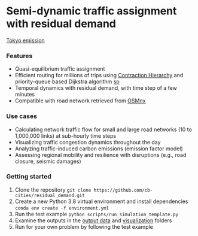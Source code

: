 # Semi-dynamic traffic assignment with residual demand

[Tokyo emission](images/tokyo_animation_emission.gif)

### Features
* Quasi-equilibrium traffic assignment
* Efficient routing for millions of trips using [Contraction Hierarchy](https://github.com/UDST/pandana/blob/dev/examples/shortest_path_example.py) and priority-queue based Dijkstra algorithm [sp](https://github.com/cb-cities/sp)
* Temporal dynamics with residual demand, with time step of a few minutes
* Compatible with road network retrieved from [OSMnx](https://github.com/gboeing/osmnx)

### Use cases
* Calculating network traffic flow for small and large road networks (10 to 1,000,000 links) at sub-hourly time steps
* Visualizing traffic congestion dynamics throughout the day
* Analyzing traffic-induced carbon emissions (emission factor model)
* Assessing regional mobility and resilience with disruptions (e.g., road closure, seismic damages)

### Getting started
1. Clone the repository `git clone https://github.com/cb-cities/residual_demand.git`
2. Create a new Python 3.8 virtual environment and install dependencies `conda env create -f environment.yml`
3. Run the test example `python scripts/run_simulation_template.py`
4. Examine the outputs in the [output data](projects/test/simulation_outputs) and [visualization](projects/test/visualization_outputs) folders
5. Run for your own problem by following the test example